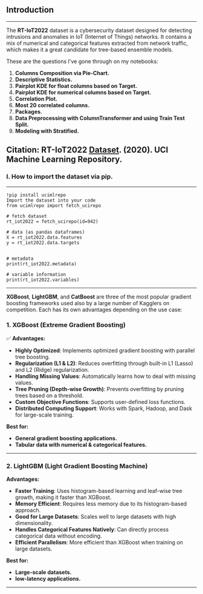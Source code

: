 ## Introduction  
---------------

The **RT-IoT2022** dataset is a cybersecurity dataset designed for detecting intrusions and anomalies in IoT (Internet of Things) networks. It contains a mix of numerical and categorical features extracted from network traffic, which makes it a great candidate for tree-based ensemble models.

These are the questions I've gone through on my notebooks:

1. **Columns Composition via Pie-Chart.** <br/>
2. **Descriptive Statistics.** <br/>
3. **Pairplot KDE for float columns based on Target.** <br/>
4. **Pairplot KDE for numerical columns based on Target.** <br/>
5. **Correlation Plot.** <br/>
6. **Most 20 correlated columns.** <br/>
7. **Packages.** <br/>
8. **Data Preprocessing with ColumnTransformer and using Train Test Split.** <br/>
9. **Modeling with Stratified.** <br/>

**Citation: RT-IoT2022 [Dataset](https://archive.ics.uci.edu/dataset/942/rt-iot2022). (2020). UCI Machine Learning Repository.** <br/>
--------------------------------------------------------------------------------------------------------------------


### I. How to import the dataset via pip.
--------------------------------------------------------------------------------------------------------------------
```
!pip install ucimlrepo
Import the dataset into your code 
from ucimlrepo import fetch_ucirepo 
  
# fetch dataset 
rt_iot2022 = fetch_ucirepo(id=942) 
  
# data (as pandas dataframes) 
X = rt_iot2022.data.features 
y = rt_iot2022.data.targets
  
  
# metadata 
print(rt_iot2022.metadata) 
  
# variable information 
print(rt_iot2022.variables)

```
--------------------------------------------------------------------------------------------------------------------
**XGBoost**, **LightGBM**, and **CatBoost** are three of the most popular gradient boosting frameworks used also by a large number of Kagglers on competition. Each has its own advantages depending on the use case:

### **1. XGBoost (Extreme Gradient Boosting)**
✅ **Advantages:**
- **Highly Optimized**: Implements optimized gradient boosting with parallel tree boosting.
- **Regularization (L1 & L2)**: Reduces overfitting through built-in L1 (Lasso) and L2 (Ridge) regularization.
- **Handling Missing Values**: Automatically learns how to deal with missing values.
- **Tree Pruning (Depth-wise Growth)**: Prevents overfitting by pruning trees based on a threshold.
- **Custom Objective Functions**: Supports user-defined loss functions.
- **Distributed Computing Support**: Works with Spark, Hadoop, and Dask for large-scale training.

**Best for:** 
- **General gradient boosting applications.**
- **Tabular data with numerical & categorical features.**
--------------------------------------------------------------------------------------------------------------------
### **2. LightGBM (Light Gradient Boosting Machine)**
**Advantages:**
- **Faster Training**: Uses histogram-based learning and leaf-wise tree growth, making it faster than XGBoost.
- **Memory Efficient**: Requires less memory due to its histogram-based approach.
- **Good for Large Datasets**: Scales well to large datasets with high dimensionality.
- **Handles Categorical Features Natively**: Can directly process categorical data without encoding.
- **Efficient Parallelism**: More efficient than XGBoost when training on large datasets.

**Best for:** 
- **Large-scale datasets.**
- **low-latency applications.**
--------------------------------------------------------------------------------------------------------------------

